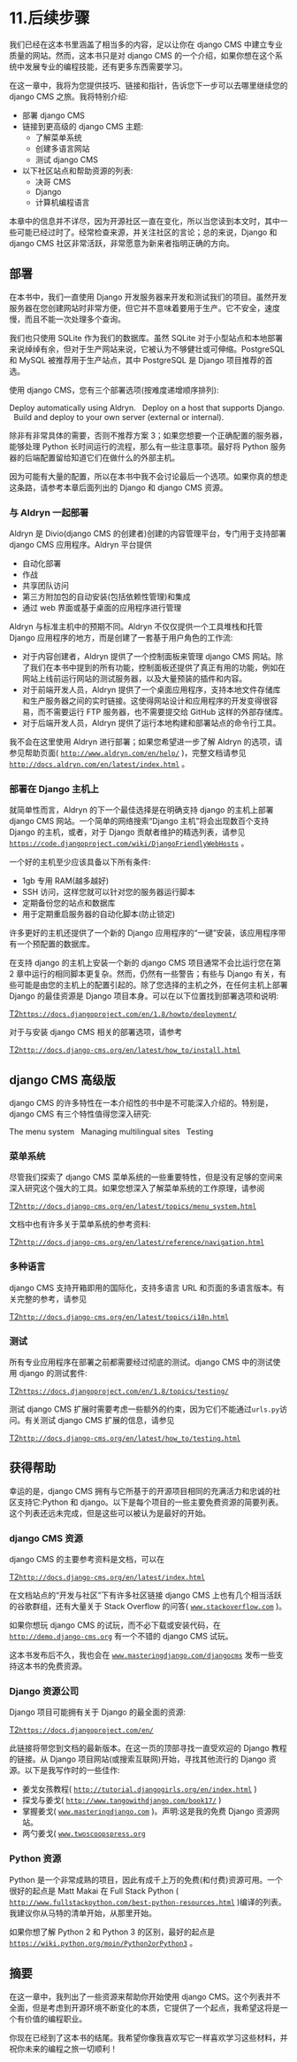 # 11.后续步骤

我们已经在这本书里涵盖了相当多的内容，足以让你在 django CMS 中建立专业质量的网站。然而，这本书只是对 django CMS 的一个介绍，如果你想在这个系统中发展专业的编程技能，还有更多东西需要学习。

在这一章中，我将为您提供技巧、链接和指针，告诉您下一步可以去哪里继续您的 django CMS 之旅。我将特别介绍:

*   部署 django CMS
*   链接到更高级的 django CMS 主题:
    *   了解菜单系统
    *   创建多语言网站
    *   测试 django CMS
*   以下社区站点和帮助资源的列表:
    *   决哥 CMS
    *   Django
    *   计算机编程语言

本章中的信息并不详尽，因为开源社区一直在变化，所以当您读到本文时，其中一些可能已经过时了。经常检查来源，并关注社区的言论；总的来说，Django 和 django CMS 社区非常活跃，非常愿意为新来者指明正确的方向。

## 部署

在本书中，我们一直使用 Django 开发服务器来开发和测试我们的项目。虽然开发服务器在您创建网站时非常方便，但它并不意味着要用于生产。它不安全，速度慢，而且不能一次处理多个查询。

我们也只使用 SQLite 作为我们的数据库。虽然 SQLite 对于小型站点和本地部署来说绰绰有余，但对于生产网站来说，它被认为不够健壮或可伸缩。PostgreSQL 和 MySQL 被推荐用于生产站点，其中 PostgreSQL 是 Django 项目推荐的首选。

使用 django CMS，您有三个部署选项(按难度递增顺序排列):

Deploy automatically using Aldryn.   Deploy on a host that supports Django.   Build and deploy to your own server (external or internal).  

除非有非常具体的需要，否则不推荐方案 3；如果您想要一个正确配置的服务器，能够处理 Python 长时间运行的流程，那么有一些注意事项。最好将 Python 服务器的后端配置留给知道它们在做什么的外部主机。

因为可能有大量的配置，所以在本书中我不会讨论最后一个选项。如果你真的想走这条路，请参考本章后面列出的 Django 和 django CMS 资源。

### 与 Aldryn 一起部署

Aldryn 是 Divio(django CMS 的创建者)创建的内容管理平台，专门用于支持部署 django CMS 应用程序。Aldryn 平台提供

*   自动化部署
*   作战
*   共享团队访问
*   第三方附加包的自动安装(包括依赖性管理)和集成
*   通过 web 界面或基于桌面的应用程序进行管理

Aldryn 与标准主机中的预期不同。Aldryn 不仅仅提供一个工具堆栈和托管 Django 应用程序的地方，而是创建了一套基于用户角色的工作流:

*   对于内容创建者，Aldryn 提供了一个控制面板来管理 django CMS 网站。除了我们在本书中提到的所有功能，控制面板还提供了真正有用的功能，例如在网站上线前运行网站的测试服务器，以及大量预装的插件和内容。
*   对于前端开发人员，Aldryn 提供了一个桌面应用程序，支持本地文件存储库和生产服务器之间的实时链接。这使得网站设计和应用程序的开发变得很容易，而不需要运行 FTP 服务器，也不需要提交给 GitHub 这样的外部存储库。
*   对于后端开发人员，Aldryn 提供了运行本地构建和部署站点的命令行工具。

我不会在这里使用 Aldryn 进行部署；如果您希望进一步了解 Aldryn 的选项，请参见帮助页面( [`http://www.aldryn.com/en/help/`](http://www.aldryn.com/en/help/) )，完整文档请参见 [`http://docs.aldryn.com/en/latest/index.html`](http://docs.aldryn.com/en/latest/index.html) 。

### 部署在 Django 主机上

就简单性而言，Aldryn 的下一个最佳选择是在明确支持 django 的主机上部署 django CMS 网站。一个简单的网络搜索“Django 主机”将会出现数百个支持 Django 的主机，或者，对于 Django 贡献者维护的精选列表，请参见 [`https://code.djangoproject.com/wiki/DjangoFriendlyWebHosts`](https://code.djangoproject.com/wiki/DjangoFriendlyWebHosts) 。

一个好的主机至少应该具备以下所有条件:

*   1gb 专用 RAM(越多越好)
*   SSH 访问，这样您就可以针对您的服务器运行脚本
*   定期备份您的站点和数据库
*   用于定期重启服务器的自动化脚本(防止锁定)

许多更好的主机还提供了一个新的 Django 应用程序的“一键”安装，该应用程序带有一个预配置的数据库。

在支持 django 的主机上安装一个新的 django CMS 项目通常不会比运行您在第 2 章中运行的相同脚本更复杂。然而，仍然有一些警告；有些与 Django 有关，有些可能是由您的主机上的配置引起的。除了您选择的主机之外，在任何主机上部署 Django 的最佳资源是 Django 项目本身。可以在以下位置找到部署选项和说明:

[T2`https://docs.djangoproject.com/en/1.8/howto/deployment/`](https://docs.djangoproject.com/en/1.8/howto/deployment/)

对于与安装 django CMS 相关的部署选项，请参考

[T2`http://docs.django-cms.org/en/latest/how_to/install.html`](http://docs.django-cms.org/en/latest/how_to/install.html)

## django CMS 高级版

django CMS 的许多特性在一本介绍性的书中是不可能深入介绍的。特别是，django CMS 有三个特性值得您深入研究:

The menu system   Managing multilingual sites   Testing  

### 菜单系统

尽管我们探索了 django CMS 菜单系统的一些重要特性，但是没有足够的空间来深入研究这个强大的工具。如果您想深入了解菜单系统的工作原理，请参阅

[T2`http://docs.django-cms.org/en/latest/topics/menu_system.html`](http://docs.django-cms.org/en/latest/topics/menu_system.html)

文档中也有许多关于菜单系统的参考资料:

[T2`http://docs.django-cms.org/en/latest/reference/navigation.html`](http://docs.django-cms.org/en/latest/reference/navigation.html)

### 多种语言

django CMS 支持开箱即用的国际化，支持多语言 URL 和页面的多语言版本。有关完整的参考，请参见

[T2`http://docs.django-cms.org/en/latest/topics/i18n.html`](http://docs.django-cms.org/en/latest/topics/i18n.html)

### 测试

所有专业应用程序在部署之前都需要经过彻底的测试。django CMS 中的测试使用 django 的测试套件:

[T2`https://docs.djangoproject.com/en/1.8/topics/testing/`](https://docs.djangoproject.com/en/1.8/topics/testing/)

测试 django CMS 扩展时需要考虑一些额外的约束，因为它们不能通过`urls.py`访问。有关测试 django CMS 扩展的信息，请参见

[T2`http://docs.django-cms.org/en/latest/how_to/testing.html`](http://docs.django-cms.org/en/latest/how_to/testing.html)

## 获得帮助

幸运的是，django CMS 拥有与它所基于的开源项目相同的充满活力和忠诚的社区支持它:Python 和 django。以下是每个项目的一些主要免费资源的简要列表。这个列表还远未完成，但是这些可以被认为是最好的开始。

### django CMS 资源

django CMS 的主要参考资料是文档，可以在

[T2`http://docs.django-cms.org/en/latest/index.html`](http://docs.django-cms.org/en/latest/index.html)

在文档站点的“开发与社区”下有许多社区链接 django CMS 上也有几个相当活跃的谷歌群组，还有大量关于 Stack Overflow 的问答( [`www.stackoverflow.com`](http://www.stackoverflow.com/) )。

如果你想玩 django CMS 的试玩，而不必下载或安装代码，在 [`http://demo.django-cms.org`](http://demo.django-cms.org/) 有一个不错的 django CMS 试玩。

这本书发布后不久，我也会在 [`www.masteringdjango.com/djangocms`](http://www.masteringdjango.com/djangocms) 发布一些支持这本书的免费资源。

### Django 资源公司

Django 项目可能拥有关于 Django 的最全面的资源:

[T2`https://docs.djangoproject.com/en/`](https://docs.djangoproject.com/en/)

此链接将带您到文档的最新版本。在这一页的顶部寻找一直受欢迎的 Django 教程的链接。从 Django 项目网站(或搜索互联网)开始，寻找其他流行的 Django 资源。以下是我写作时的一些佳作:

*   姜戈女孩教程( [`http://tutorial.djangogirls.org/en/index.html`](http://tutorial.djangogirls.org/en/index.html) )
*   探戈与姜戈( [`http://www.tangowithdjango.com/book17/`](http://www.tangowithdjango.com/book17/) )
*   掌握姜戈( [`www.masteringdjango.com`](http://www.masteringdjango.com/) )。声明:这是我的免费 Django 资源网站。
*   两勺姜戈( [`www.twoscoopspress.org`](http://www.twoscoopspress.org/)

### Python 资源

Python 是一个非常成熟的项目，因此有成千上万的免费(和付费)资源可用。一个很好的起点是 Matt Makai 在 Full Stack Python ( [`http://www.fullstackpython.com/best-python-resources.html`](http://www.fullstackpython.com/best-python-resources.html) )编译的列表。我建议你从马特的清单开始，从那里开始。

如果你想了解 Python 2 和 Python 3 的区别，最好的起点是 [`https://wiki.python.org/moin/Python2orPython3`](https://wiki.python.org/moin/Python2orPython3) 。

## 摘要

在这一章中，我列出了一些资源来帮助你开始使用 django CMS。这个列表并不全面，但是考虑到开源环境不断变化的本质，它提供了一个起点，我希望这将是一个有价值的编程职业。

你现在已经到了这本书的结尾。我希望你像我喜欢写它一样喜欢学习这些材料，并祝你未来的编程之旅一切顺利！